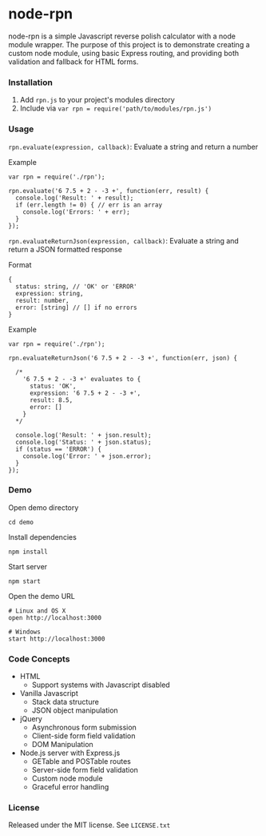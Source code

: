 # node-rpn

node-rpn is a simple Javascript reverse polish calculator with a node module wrapper. The purpose of this project is to demonstrate creating a custom node module, using basic Express routing, and providing both validation and fallback for HTML forms.

### Installation

1. Add `rpn.js` to your project's modules directory
2. Include via `var rpn = require('path/to/modules/rpn.js')`

### Usage

`rpn.evaluate(expression, callback)`: Evaluate a string and return a number

Example
```
var rpn = require('./rpn');

rpn.evaluate('6 7.5 + 2 - -3 +', function(err, result) {
  console.log('Result: ' + result);
  if (err.length != 0) { // err is an array
    console.log('Errors: ' + err);
  }
});
```

`rpn.evaluateReturnJson(expression, callback)`: Evaluate a string and return a JSON formatted response

Format
```
{
  status: string, // 'OK' or 'ERROR'
  expression: string,
  result: number,
  error: [string] // [] if no errors
}
```

Example
```
var rpn = require('./rpn');

rpn.evaluateReturnJson('6 7.5 + 2 - -3 +', function(err, json) {

  /*
    '6 7.5 + 2 - -3 +' evaluates to {
      status: 'OK',
      expression: '6 7.5 + 2 - -3 +',
      result: 8.5,
      error: []
    }
  */

  console.log('Result: ' + json.result);
  console.log('Status: ' + json.status);
  if (status == 'ERROR') {
    console.log('Error: ' + json.error);
  }
});
```

### Demo
Open demo directory
```
cd demo
```
Install dependencies
```
npm install
```
Start server
```
npm start
```
Open the demo URL
```
# Linux and OS X
open http://localhost:3000

# Windows
start http://localhost:3000
```

### Code Concepts
* HTML
  * Support systems with Javascript disabled
* Vanilla Javascript
  * Stack data structure
  * JSON object manipulation
* jQuery
  * Asynchronous form submission
  * Client-side form field validation
  * DOM Manipulation
* Node.js server with Express.js
  * GETable and POSTable routes
  * Server-side form field validation
  * Custom node module
  * Graceful error handling



### License
Released under the MIT license. See `LICENSE.txt`
